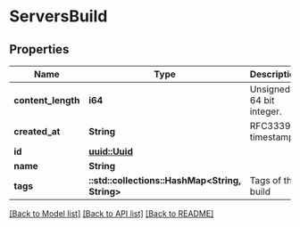 # ServersBuild

## Properties

Name | Type | Description | Notes
------------ | ------------- | ------------- | -------------
**content_length** | **i64** | Unsigned 64 bit integer. | 
**created_at** | **String** | RFC3339 timestamp | 
**id** | [**uuid::Uuid**](uuid::Uuid.md) |  | 
**name** | **String** |  | 
**tags** | **::std::collections::HashMap<String, String>** | Tags of this build | 

[[Back to Model list]](../README.md#documentation-for-models) [[Back to API list]](../README.md#documentation-for-api-endpoints) [[Back to README]](../README.md)


